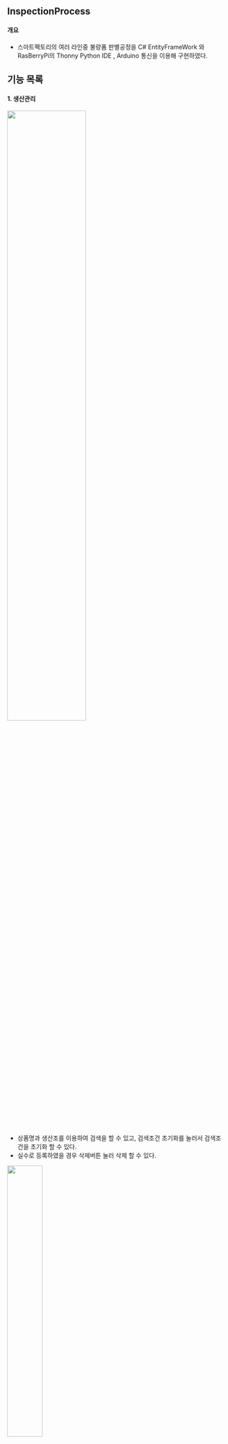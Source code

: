 ﻿## InspectionProcess


#### 개요 
- 스마트팩토리의 여러 라인중 불량품 판별공정을 C# EntityFrameWork 와 RasBerryPi의 Thonny Python IDE , Arduino 통신을 이용해 구현하였다.
 

## 기능 목록


#### 1. 생산관리

<img src="https://user-images.githubusercontent.com/63761322/89504584-3b52b900-d803-11ea-8b98-1696986ddb4b.JPG" width="60%"></img>


- 상품명과 생산조를 이용하여 검색을 할 수 있고, 검색조건 초기화를 눌러서 검색조건을 초기화 할 수 있다.
- 실수로 등록하였을 경우 삭제버튼 눌러 삭제 할 수 있다.
  
  


<img src="https://user-images.githubusercontent.com/63761322/89504399-df883000-d802-11ea-8d98-118084472b50.JPG" width="40%"></img>


- 생산이 다 끝나면 상품명, 생산완료일, 생산완료시각, 생산조를 적어서 등록할 수 있다.
  
  

------------------------------                                                                                                                      
#### 2. 작업관리

<img src="https://user-images.githubusercontent.com/63761322/89503917-35100d00-d802-11ea-9bf4-246fdb2bc28e.JPG" width="60%"></img>

- 생산ID와 상품명을 이용하여 검색을 할 수 있다.
  
  

<img src="https://user-images.githubusercontent.com/63761322/89505070-fb400600-d803-11ea-9711-fb21eaa79501.JPG" width="40%"></img>

- 작업지시 할 행을 선택하여 작업지시 버튼을 클릭하고 검사조를 배정하면 작업이 시작된다.
  
  

                                                                                                                                                                                                                                                 
------------------------------                                                                                                                                                                                 
##### 3. 품질관리

<img src="https://user-images.githubusercontent.com/63761322/89503918-35a8a380-d802-11ea-9fd5-e02e6fb2aa0a.JPG" width="60%"></img>

- 검사ID와 생산품ID와 검사조를 이용하여 검색 할 수 있다.



 　    
 
# 사용 기술

### 언어

* C/C++
* Python
* C# 3.0+

### 프레임워크

* Arduino
* Thonny Python IDE
* .Net FrameWork 4.8+
* Winform
* EntityFrameWork 6.2+

### 3rd-Pary Control

* DevExpress Winform

### 데이터베이스

* MSSQL Server 2019  
  　

# 데이터베이스 스키마

<img src="https://user-images.githubusercontent.com/63761486/89498131-9d59f100-d7f8-11ea-8404-363ee25799c7.jpg" width="80%"></img>

# Point of Interest

### 검색조건을 DB로부터 불러올 시에 리스트가 다 나올때까지 멈추는 문제 
--------------------------
#### 증상
 
- 검색조건을 누르면 폼이 멈춤

#### 원인

- 동기적 프로그래밍을 하여서 요청을 하면 그 즉시 결과가 주어져야 하기 때문에 다 나올때까지 아무것도 못함

#### 결과

- 동기적프로그래밍을 비동기적 프로그래밍으로 바꿨음
- 비동기적 프로그래밍은 요청을 하면 그 즉시 결과가 주어지지 않아도 되기 때문에 리스트를 불러올때까지 다른 일을 할 수 있음
　    
<img src="https://user-images.githubusercontent.com/63761486/89500295-78677d00-d7fc-11ea-8a4f-7a1db27568d9.jpg" width="80%"></img>

　  

### 여러 폼들에서 같은 기능과 모양을 가진 버튼을 수정할 때 여러번 수정해야하는 번거로움 
------------------------------
#### 증상

 - 버튼에 수정사항이 생길 경우 그 버튼을 가진 모든 폼에 들어가서 수정해줘야함
 
#### 원인

 - 같은 기능과 모양을 가진 버튼인데 일일히 폼에 넣어주었음

#### 결과
 - 같은 기능과 모양 가진 버튼들을 유저컨트롤로 묶었음
 - 이벤트 생성기 프로그램을 이용하여 유저컨트롤에서 이벤트를 만들어서 다른 폼에서도 이벤트핸들러로 쓸 수 있게 만들었음
 
<img src="https://user-images.githubusercontent.com/63761486/89500330-861d0280-d7fc-11ea-832e-f8dc98f701e4.jpg" width="50%"></img>

### 윈폼에서  이용하여 라즈베리파이의 센서를 작동시키고 싶은데 전달이 어려운 경우  

------------------------------
#### 증상
 - 윈폼은 서버고 라즈베리파이 센서들은 클라이언트라 지시를 내리기 어려움

#### 원인
 - 윈폼에서 작업지시를 내렸을 때 라즈베리파이 센서들을 작동시키고 싶은데 방법을 잘 몰랐음

#### 결과
 -  소켓을 이용하여 서버와 클라이언트의 역할을 바꿈 소켓을 이용하면 파이썬은 서버 C#은 클라이언트가 됨 
　  
<img src="https://user-images.githubusercontent.com/63761322/89503098-080f2a80-d801-11ea-8507-e84d0af63d55.JPG" width="50%"></img>




